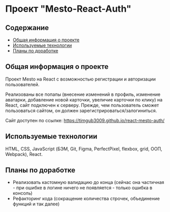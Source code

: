 # Проект "Mesto-React-Auth" 

## Содержание
* [Общая информация о проекте](#общая-информация-о-проекте)
* [Используемые технологии](#используемые-технологии)
* [Планы по доработке](#планы-по-доработке)

## Общая информация о проекте
Проект Mesto на React с возможностью регистрации и авторизации пользователей. 

Реализованы все попапы (внесение изменений в профиль, изменение аватарки, добавление новой карточки, увеличие карточки по клику) на React, сайт подключен к серверу. Прежде, чем пользователь сможет пользоваться сайтом, он должен зарегистрироваться/залогиниться. 

Сайт доступен по ссылке: https://timgub3009.github.io/react-mesto-auth/

## Используемые технологии
HTML, CSS, JavaScript (БЭМ, Git, Figma, PerfectPixel, flexbox, grid, ООП, Webpack), React. 

## Планы по доработке
* Реализовать кастомную валидацию до конца (сейчас она частичная - при ошибке в логине ничего не появляется - только ошибка в консоль)
* Рефакторинг кода (сокращение количества строчек, объединение функций и так далее)

